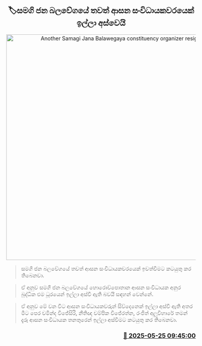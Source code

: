 <p align='center'><b><h2 align='center' title='Another Samagi Jana Balawegaya constituency organizer resigns'>🏷සමගි ජන බලවේගයේ තවත් ආසන සංවිධායකවරයෙක් ඉල්ලා අස්වෙයි</h2></b></p>
<p align='center'><img src='https://helakuru.sgp1.cdn.digitaloceanspaces.com/esana/images/lib/samagi-jana-balawegaya-sjb.jpg' width='600' alt='Another Samagi Jana Balawegaya constituency organizer resigns'></p>

> සමගි ජන බලවේගයේ තවත් ආසන සංවිධායකවරයෙක් ඉවත්වීමට කටයුතු කර තිබෙනවා.

> ඒ අනුව සමගි ජන බලවේගයේ හොරොව්පොතාන ආසන සංවිධායක අනුර බුද්ධික එම ධූරයෙන් ඉල්ලා අස්වී ඇති බවයි සඳහන් වෙන්නේ.

> ඒ අනුව මේ වන විට ආසන සංවිධායකවරුන් සිව්දෙනෙක් ඉල්ලා අස්වී ඇති අතර මීට පෙර චමින්ද විජේසිරි, නීතිඥ චම්පික විජේරත්න, රංජිත් අලුවිහාරේ තමන් දැරූ ආසන සංවිධායක තනතුරෙන් ඉල්ලා අස්වීමට කටයුතු කර තිබෙනවා.



<h3 align='right'><a href='https://www.helakuru.lk/esana/p/110417/'>📅 2025-05-25 09:45:00</a></h3>
